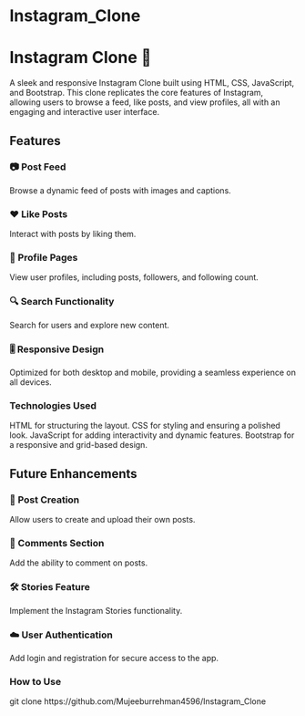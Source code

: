 # Instagram_Clone
<h1>Instagram Clone 📸</h1>
A sleek and responsive Instagram Clone built using HTML, CSS, JavaScript, and Bootstrap. This clone replicates the core features of Instagram, allowing users to browse a feed, like posts, and view profiles, all with an engaging and interactive user interface.

<h2>Features</h2>
<h3>📷 Post Feed</h3> Browse a dynamic feed of posts with images and captions.
<h3>❤️ Like Posts</h3> Interact with posts by liking them.
<h3>👤 Profile Pages</h3> View user profiles, including posts, followers, and following count.
<h3>🔍 Search Functionality</h3> Search for users and explore new content.
<h3>🎚️ Responsive Design</h3> Optimized for both desktop and mobile, providing a seamless experience on all devices.
<h3>Technologies Used</h3>
HTML for structuring the layout.
CSS for styling and ensuring a polished look.
JavaScript for adding interactivity and dynamic features.
Bootstrap for a responsive and grid-based design.
<h2>Future Enhancements</h2>
<h3>📝 Post Creation</h3> Allow users to create and upload their own posts.
<h3>💬 Comments Section</h3> Add the ability to comment on posts.
<h3>🛠️ Stories Feature</h3> Implement the Instagram Stories functionality.
<h3>☁️ User Authentication</h3> Add login and registration for secure access to the app.
<h3>How to Use</h3>
git clone https://github.com/Mujeeburrehman4596/Instagram_Clone
